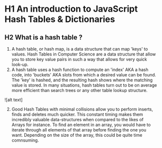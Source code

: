 # H1 An introduction to JavaScript Hash Tables & Dictionaries

## H2 What is a hash table ?
1. A hash table, or hash map, is a data structure that can map 'keys' to values. Hash Tables in Computer Science are a data structure that allow you to store key value pairs in such a way that allows for very quick look-up.
2. A hash table uses a hash function to compute an 'index' AKA a hash code, into 'buckets' AKA slots from which a desired value can be found. The 'key' is hashed, and the resulting hash shows where the matching value is stored.
In many situations, hash tables turn out to be on average more efficient than search trees or any other table lookup structure.

![alt text]

2. Good Hash Tables with minimal collisions allow you to perform inserts, finds and deletes much quicker. This constant timing makes them incredibly valuable data-structures when compared to the likes of Arrays for instance. To find an element in an array, you would have to iterate through all elements of that array before finding the one you want. Depending on the size of the array, this could be quite time comnsuming.
